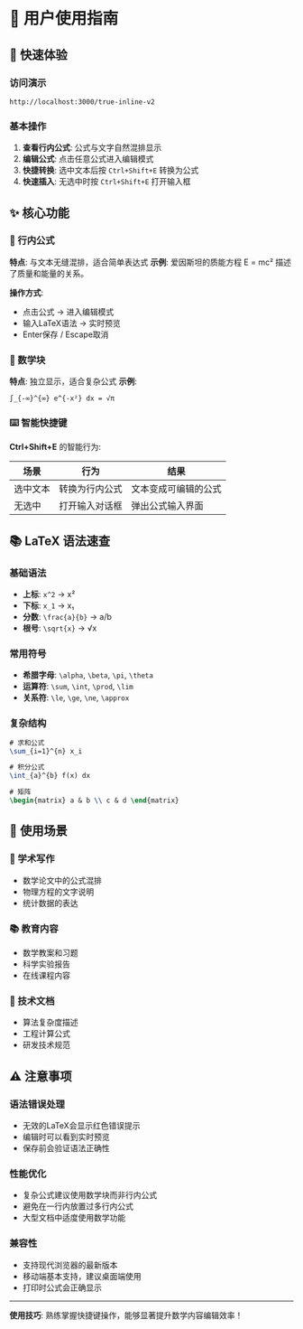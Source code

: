 # 👤 用户使用指南

## 🚀 快速体验

### 访问演示
```
http://localhost:3000/true-inline-v2
```

### 基本操作
1. **查看行内公式**: 公式与文字自然混排显示
2. **编辑公式**: 点击任意公式进入编辑模式  
3. **快捷转换**: 选中文本后按 `Ctrl+Shift+E` 转换为公式
4. **快速插入**: 无选中时按 `Ctrl+Shift+E` 打开输入框

## ✨ 核心功能

### 🧮 行内公式
**特点**: 与文本无缝混排，适合简单表达式
**示例**: 爱因斯坦的质能方程 E = mc² 描述了质量和能量的关系。

**操作方式**:
- 点击公式 → 进入编辑模式
- 输入LaTeX语法 → 实时预览  
- Enter保存 / Escape取消

### 📝 数学块  
**特点**: 独立显示，适合复杂公式
**示例**: 
```
∫_{-∞}^{∞} e^{-x²} dx = √π
```

### ⌨️ 智能快捷键
**Ctrl+Shift+E** 的智能行为:

| 场景 | 行为 | 结果 |
|------|------|------|
| 选中文本 | 转换为行内公式 | 文本变成可编辑的公式 |
| 无选中 | 打开输入对话框 | 弹出公式输入界面 |

## 📚 LaTeX 语法速查

### 基础语法
- **上标**: `x^2` → x²
- **下标**: `x_1` → x₁  
- **分数**: `\frac{a}{b}` → a/b
- **根号**: `\sqrt{x}` → √x

### 常用符号
- **希腊字母**: `\alpha`, `\beta`, `\pi`, `\theta`
- **运算符**: `\sum`, `\int`, `\prod`, `\lim`
- **关系符**: `\le`, `\ge`, `\ne`, `\approx`

### 复杂结构
```latex
# 求和公式
\sum_{i=1}^{n} x_i

# 积分公式  
\int_{a}^{b} f(x) dx

# 矩阵
\begin{matrix} a & b \\ c & d \end{matrix}
```

## 🎯 使用场景

### 📖 学术写作
- 数学论文中的公式混排
- 物理方程的文字说明
- 统计数据的表达

### 📚 教育内容
- 数学教案和习题
- 科学实验报告  
- 在线课程内容

### 💼 技术文档
- 算法复杂度描述
- 工程计算公式
- 研发技术规范

## ⚠️ 注意事项

### 语法错误处理
- 无效的LaTeX会显示红色错误提示
- 编辑时可以看到实时预览
- 保存前会验证语法正确性

### 性能优化
- 复杂公式建议使用数学块而非行内公式
- 避免在一行内放置过多行内公式
- 大型文档中适度使用数学功能

### 兼容性
- 支持现代浏览器的最新版本
- 移动端基本支持，建议桌面端使用
- 打印时公式会正确显示

---

**使用技巧**: 熟练掌握快捷键操作，能够显著提升数学内容编辑效率！